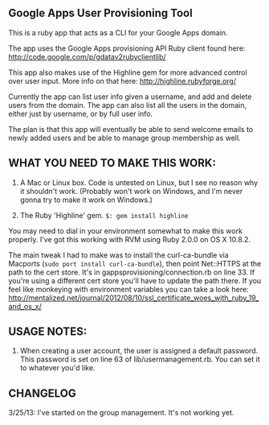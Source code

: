 Google Apps User Provisioning Tool
---------------------------------------

This is a ruby app that acts as a CLI for your Google Apps domain.

The app uses the Google Apps provisioning API Ruby client found here: http://code.google.com/p/gdatav2rubyclientlib/

This app also makes use of the Highline gem for more advanced control over user input. 
More info on that here: http://highline.rubyforge.org/

Currently the app can list user info given a username, and add and delete users from the domain. The app can also list all the users in the domain, either just by username, or by full user info.

The plan is that this app will eventually be able to send welcome emails to newly added users and be able to manage group membership as well.

WHAT YOU NEED TO MAKE THIS WORK:
-----------------------------------

1.	A Mac or Linux box. Code is untested on Linux, but I see no reason why it shouldn't work. (Probably won't 	  work on Windows, and I'm never gonna try to make it work on Windows.)

2. 	The Ruby 'Highline' gem. `$: gem install highline`

You may need to dial in your environment somewhat to make this work properly. I've got this working with RVM using Ruby 2.0.0 on OS X 10.8.2.

The main tweak I had to make was to install the curl-ca-bundle via Macports (`sudo port install curl-ca-bundle`), then point Net::HTTPS at the path to the cert store. It's in gappsprovisioning/connection.rb on line 33. If you're using a different cert store you'll have to update the path there. If you feel like monkeying with environment variables you can take a look here: http://mentalized.net/journal/2012/08/10/ssl_certificate_woes_with_ruby_19_and_os_x/


USAGE NOTES:
-------------

1.	When creating a user account, the user is assigned a default password. This password is set on line 63 of lib/usermanagement.rb. You can
	set it to whatever you'd like.


CHANGELOG
------------

3/25/13: I've started on the group management. It's not working yet. 
